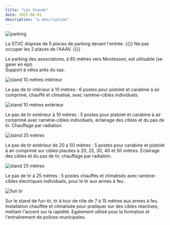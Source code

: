 ```yaml
---
title: "Les Stands"
date: 2025-06-01
description: "a description"
---
```



<img src="/images/stands/parking.jpg" alt="parking">

La STVC dispose de 5 places de parking devant l'entrée.
{{<alert>}}
Ne pas occuper les 2 places de l'AAAV.
{{</alert>}}


Le parking des associations, à 65 mètres vers Montesson, est utilisable (se garer en épi).<br>
Support à vélos près du sas.

<img src="/images/stands/10m.jpg" alt="stand 10 mètres intérieur">

Le pas de tir intérieur à 10 mètres : 6 postes pour pistolet et carabine à air comprimé, chauffé et climatisé, avec ramène-cibles individuels.

<img src="/images/stands/stand2.jpg" alt="stand 10 mètres extérieur">

Le pas de tir extérieur à 10 mètres : 5 postes pour pistolet et carabine à air comprimé avec ramène-cibles individuels, éclairage des cibles et du pas de tir. Chauffage par radiation.

<img src="/images/stands/20-50.jpg" alt="stand 25 mètres">

Le pas de tir extérieur de 20 à 50 mètres : 5 postes pour carabine et pistolet à air comprimé sur cibles placées à 20, 25, 30, 40 et 50 mètres. Éclairage des cibles et du pas de tir, chauffage par radiation.

<img src="/images/stands/tir25m.jpg" alt="stand 25 mètres">

Le pas de tir à 25 mètres : 5 postes chauffés et climatisés avec ramène-cibles électriques individuels, pour le tir aux armes à feu.

<img src="/images/stands/quilles.jpg" alt="fun tir">

Sur le stand de fun-tir, tir à tour de rôle de 7 à 15 mètres aux armes à feu. Installation chauffée et climatisée pour pratiquer sur des cibles réactives, mettant l'accent sur la rapidité. Egalement utilisé pour la formation et l'entraînement de polices municipales.
